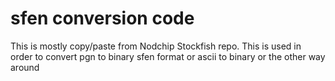 # sfen conversion code

This is mostly copy/paste from Nodchip Stockfish repo.
This is used in order to convert pgn to binary sfen format or ascii to binary or the other way around
